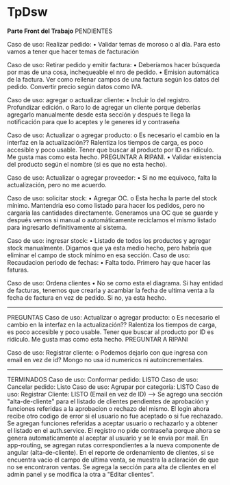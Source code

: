 # TpDsw

**Parte Front del Trabajo**
PENDIENTES

Caso de uso: Realizar pedido:
•	Validar temas de moroso o al día. Para esto vamos a tener que hacer temas de facturación 

Caso de uso: Retirar pedido y emitir factura:
•	Deberíamos hacer búsqueda por mas de una cosa, inchequeable el nro de pedido. 
•	Emision automática de la factura. Ver como rellenar campos de una factura según los datos del pedido. Convertir precio según datos como IVA.

Caso de uso: agregar o actualizar cliente:
•	Incluir lo del registro. Profundizar edición. 
o	Raro lo de agregar un cliente porque deberías agregarlo manualmente desde esta sección y después te llega la notificación para que lo aceptes y le generes id y contraseña

Caso de uso: Actualizar o agregar producto:
o	Es necesario el cambio en la interfaz en la actualización?? Ralentiza los tiempos de carga, es poco accesible y poco usable. Tener que buscar al producto por ID es ridículo. Me gusta mas como esta hecho. PREGUNTAR A RIPANI.
•	Validar existencia del producto según el nombre (si es que no esta hecho).

Caso de uso: Actualizar o agregar proveedor:
•	Si no me equivoco, falta la actualización, pero no me acuerdo.

Caso de uso: solicitar stock:
•	Agregar OC.
o	Esta hecha la parte del stock mínimo. Mantendria eso como listado para hacer los pedidos, pero no cargaría las cantidades directamente. Generamos una OC que se guarde y después vemos si manual o automáticamente reciclamos el mismo listado para ingresarlo definitivamente al sistema.

Caso de uso: ingresar stock:
•	Listado de todos los productos y agregar stock manualmente. Digamos que ya esta medio hecho, pero habría que eliminar el campo de stock mínimo en esa sección. 
Caso de uso: Recaudacion periodo de fechas:
•	Falta todo. Primero hay que hacer las faturas.

Caso de uso: Ordena clientes
•	No se como esta el diagrama. Si hay entidad de facturas, tenemos que crearla y acambiar la fecha de ultima venta a la fecha de factura en vez de pedido. Si no, ya esta hecho.

---------------

PREGUNTAS
Caso de uso: Actualizar o agregar producto:
o	Es necesario el cambio en la interfaz en la actualización?? Ralentiza los tiempos de carga, es poco accesible y poco usable. Tener que buscar al producto por ID es ridículo. Me gusta mas como esta hecho. PREGUNTAR A RIPANI

Caso de uso: Registrar cliente:
o   Podemos dejarlo con que ingresa con email en vez de id? Mongo no usa id numericos ni autoincrementales.

--------------

TERMINADOS
Caso de uso: Conformar pedido: LISTO
Caso de uso: Cancelar pedido: Listo 
Caso de uso: Agrupar por categoría: LISTO
Caso de uso: Registrar Cliente: LISTO (Email en vez de ID) --> Se agrego una sección "alta-de-cliente" para el listado de clientes pendientes de aprobación y funciones referidas a la aprobacion o rechazo del mismo. El login ahora recibe otro codigo de error si el usuario no fue aceptado o si fue rechazado. Se agregan funciones referidas a aceptar usuario o rechazarlo y a obtener el listado en el auth.service. El registro no pide contraseña porque ahora se genera automaticamente al aceptar al usuario y se le envia por mail. En app-routing, se agregan rutas correspondientes a la nueva componente de angular (alta-de-cliente). En el reporte de ordenamiento de clientes, si se encuentra vacio el campo de ultima venta, se muestra la aclaración de que no se encontraron ventas. Se agrega la sección para alta de clientes en el admin panel y se modifica la otra a "Editar clientes".
